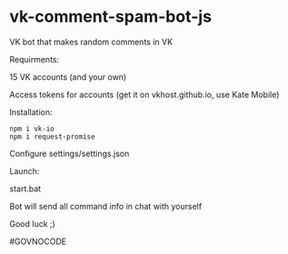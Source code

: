# vk-comment-spam-bot-js
VK bot that makes random comments in VK

Requirments:

15 VK accounts (and your own)

Access tokens for accounts (get it on vkhost.github.io, use Kate Mobile)

Installation:
```
npm i vk-io
npm i request-promise
```
Configure settings/settings.json

Launch:

start.bat

Bot will send all command info in chat with yourself

Good luck ;)

#GOVNOCODE
